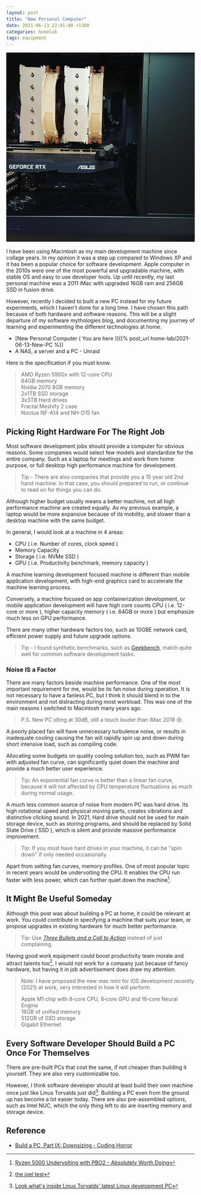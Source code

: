 ```yaml
---
layout: post
title: "New Personal Computer"
date: 2021-06-13 22:01:00 +1300
categories: homelab
tags: equipment
---
```


![PC Build](/assets/homelab/pc-build.jpg)

I have been using Macintosh as my main development machine since collage years. In my opinion it was a step up compared to Windows XP and it has been a popular choice for software development. Apple computer in the 2010s were one of the most powerful and upgradable machine, with stable OS and easy to use developer tools. Up until recently, my last personal machine was a 2011 iMac with upgraded 16GB ram and 256GB SSD in fusion drive.

However, recently I decided to built a new PC instead for my future experiments, which I haven't done for a long time. I have chosen this path because of both hardware and software reasons. This will be a slight departure of my software mythologies blog, and documenting my journey of learning and experimenting the different technologies at home.

- [New Personal Computer ( You are here )]({% post_url home-lab/2021-06-13-New-PC %})
- A NAS, a server and a PC - Unraid

Here is the specification if you must know.

> AMD Ryzen 5900x with 12-core CPU  
> 64GB memory  
> Nvidia 2070 8GB memory  
> 2x1TB SSD storage  
> 3x3TB Hard drives  
> Fractal Meshify 2 case  
> Noctua NF-A14 and NH-D15 fan  

## Picking Right Hardware For The Right Job

Most software development jobs should provide a computer for obvious reasons. Some companies would select few models and standardize for the entire company. Such as a laptop for meetings and work from home purpose, or full desktop high performance machine for development.

> Tip - There are also companies that provide you a 15 year old 2nd hand machine. In that case, you should prepared to run, or continue to read on for things you can do.

Although higher budget usually means a better machine, not all high performance machine are created equally. As my previous example, a laptop would be more expansive because of its mobility, and slower than a desktop machine with the same budget.

In general, I would look at a machine in 4 areas:

- CPU ( i.e. Number of cores, clock speed )
- Memory Capacity
- Storage ( i.e. NVMe SSD )
- GPU ( i.e. Productivity benchmark, memory capacity )

A machine learning development focused machine is different than mobile application development, with high-end graphics card to accelerate the machine learning process.

Conversely, a machine focused on app containerization development, or mobile application development will have high core counts CPU ( i.e. 12-core or more ), higher capacity memory ( i.e. 64GB or more ) but emphasize much less on GPU performance.

There are many other hardware factors too, such as 10GBE network card, efficient power supply and future upgrade options.

> Tip - I found synthetic benchmarks, such as [Geekbench](https://www.geekbench.com/), match quite well for common software development tasks.

### Noise **IS** a Factor

There are many factors beside machine performance. One of the most important requirement for me, would be its fan noise during operation. It is not necessary to have a fanless PC, but I think it should blend in to the environment and not distracting during most workload. This was one of the main reasons I switched to Macintosh many years ago.

> P.S. New PC idling at 30dB, still a touch louder than iMac 2019 😢.

A poorly placed fan will have unnecessary turbulence noise, or results in inadequate cooling causing the fan will rapidly spin up and down during short intensive load, such as compiling code.

Allocating some budgets on quality cooling solution too, such as PWM fan with adjusted fan curve, can significantly quiet down the machine and provide a much better user experience.

> Tip: An exponential fan curve is better than a linear fan curve, because it will not affected by CPU temperature fluctuations as much during normal usage.

A much less common source of noise from modern PC was hard drive. Its high rotational speed and physical moving parts, creates vibrations and distinctive clicking sound. In 2021, Hard drive should not be used for main storage device, such as storing programs, and should be replaced by Solid State Drive ( SSD ), which is silent and provide massive performance improvement.

> Tip: If you must have hard drives in your machine, it can be "spin down" if only needed occasionally.

Apart from setting fan curves, memory profiles. One of most popular topic in recent years would be undervolting the CPU. It enables the CPU run faster with less power, which can further quiet down the machine[^1].

## It Might Be Useful Someday

Although this post was about building a PC at home, it could be relevant at work. You could contribute in specifying a machine that suits your team, or propose upgrades in existing hardware for much better performance.

> Tip: Use [*Three Bullets and a Call to Action*](https://therealfitz.medium.com/how-to-ask-a-busy-executive-for-anything-e40291ebf066) instead of just complaining.

Having good work equipment could boost productivity team morale and attract talents too[^2]. I would not work for a company just because of fancy hardware, but having it in job advertisement does draw my attention.

> Note: I have proposed the new mac mini for iOS development recently (2021) at work, very interested in how it will perform.
>
> Apple M1 chip with 8‑core CPU, 8‑core GPU and 16‑core Neural Engine  
> 16GB of unified memory  
> 512GB of SSD storage  
> Gigabit Ethernet  

## Every Software Developer Should Build a PC Once For Themselves

There are pre-built PCs that cost the same, if not cheaper than building it yourself. They are also very customizable too.

However, I think software developer should at least build their own machine once just like Linus Torvalds just did[^3]. Building a PC even from the ground up has become a lot easier today. There are also pre-assembled options, such as Intel NUC, which the only thing left to do are inserting memory and storage device.

## Reference

- [Build a PC, Part IX: Downsizing - Coding Horror](https://blog.codinghorror.com/building-a-pc-part-ix-downsizing/)

[^1]: [Ryzen 5000 Undervolting with PBO2 - Absolutely Worth Doing](https://youtu.be/dfkrp25dpQ0)
[^2]: [the joel test](https://www.joelonsoftware.com/2000/08/09/the-joel-test-12-steps-to-better-code/)
[^3]: [Look what's inside Linus Torvalds' latest Linux development PC](https://www.zdnet.com/article/look-whats-inside-linus-torvalds-latest-linux-development-pc/)
